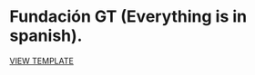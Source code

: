 # Fundación GT (Everything is in spanish).

[VIEW TEMPLATE](https://rawcdn.githack.com/rubengp99/FundaGT-template-SPANISH-/29031a85b97d64978d29e73d772d208502271194/index.html)
